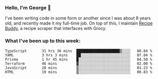 ### Hello, I'm George 👋

I've been writing code in some form or another since I was about 8 years old, and recently made it my full-time job. On top of this, I maintain [Recipe Buddy](https://github.com/georgegebbett/recipe-buddy), a recipe scraper that interfaces with Grocy.  

<!--
**georgegebbett/georgegebbett** is a ✨ _special_ ✨ repository because its `README.md` (this file) appears on your GitHub profile.

Here are some ideas to get you started:

- 🔭 I’m currently working on ...
- 🌱 I’m currently learning ...
- 👯 I’m looking to collaborate on ...
- 🤔 I’m looking for help with ...
- 💬 Ask me about ...
- 📫 How to reach me: ...
- 😄 Pronouns: ...
- ⚡ Fun fact: ...
-->

### What I've been up to this week:
<!--START_SECTION:waka-->

```text
TypeScript       31 hrs 36 mins  ████████████████████▒░░░░   80.84 %
YAML             3 hrs 3 mins    ██░░░░░░░░░░░░░░░░░░░░░░░   07.84 %
Prisma           1 hr 45 mins    █░░░░░░░░░░░░░░░░░░░░░░░░   04.50 %
Terraform        46 mins         ▓░░░░░░░░░░░░░░░░░░░░░░░░   02.00 %
JavaScript       28 mins         ▒░░░░░░░░░░░░░░░░░░░░░░░░   01.23 %
HTML             19 mins         ▒░░░░░░░░░░░░░░░░░░░░░░░░   00.83 %
```

<!--END_SECTION:waka-->
